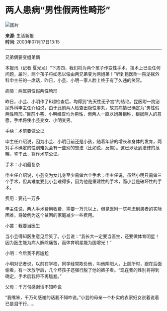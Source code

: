 # 两人患病“男性假两性畸形”

![图片](//beacon.sina.com.cn/a.gif?noScript)

**来源**: 生活新报  
**时间**: 2003年07月17日13:15  

---

兄弟俩要变姐弟俩

本报讯（记者 夏光龙）“下周四，我们将为两个孩子作变性手术，技术上已没任何问题，届时，两个孩子将如愿以偿由两兄弟变为两姐弟！”听到昆医附一院泌尿外科申主任的一席话，昨日，小芸、小明一家人脸上终于有了久违的笑容。

病情：两属男性假两性畸形

昨日，小芸、小明作了B超检查后，均得到“先天性无子宫”的结论。昆医附一院泌尿外科申主任介绍说，由于此前两人检查出隐性睾丸，故其病情已确定为“男性假两性畸形。”目前小芸、小明经查均为男性，但两人一直以姐弟相称，根据两人的意愿，手术将使小芸变女、小明变男。

手续：术前要做公证

申主任介绍说，因为小芸、小明目前还是小孩，随着年龄的增长和身体的发育，两对手术确定的性别难免会有一些别的想法（比如说，反悔）。这已涉及到法律的范畴。鉴于此，将作术前公证。

手术：小明最复杂

申主任介绍说，小芸变为女儿身至少需做六个手术；申主任说，虽然小明只需做三个手术，但其难度要比小芸难得多，因为他是重建性的手术，而小芸是破坏性的手术。

费用：要花一万多

申主任说，两人手术费用收费，需要一万元以上，但昆医附一院考虑到患者的实际困难，将破例为这个贫困的家庭减少一些费用。

小芸：我要当医生

当小芸得知医生意见后笑了。小芸说：“我长大一定要当医生，还要做体育明星！因为医生能为病人解除痛苦，而体育明星能为国增光！”

小明：今后我不再尴尬

小明对记者说，以前在学校，同学经常欺负他，叫他阴阳人，上厕所时，跟在后面偷看，有一次放学后，几个坏孩子还强行脱了他的裤子看。“现在我的性别将得到确定，手术后我将不再尴尬。”

父母：千万句感谢话不知咋说

“我嘴笨，千万句感谢的话我不知咋说。”小芸的母亲一个朴实的农家妇女说着说着已是泪干行……